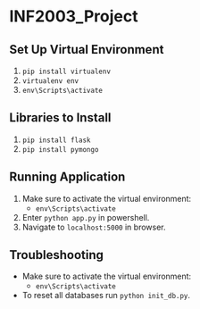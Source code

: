 # INF2003_Project

## Set Up Virtual Environment
1. `pip install virtualenv`
2. `virtualenv env`
3. `env\Scripts\activate`

## Libraries to Install
1. `pip install flask`
2. `pip install pymongo`

## Running Application
1. Make sure to activate the virtual environment:
    - `env\Scripts\activate`
2. Enter `python app.py` in powershell.
3. Navigate to `localhost:5000` in browser.

## Troubleshooting
- Make sure to activate the virtual environment:
    - `env\Scripts\activate`
- To reset all databases run `python init_db.py`.
